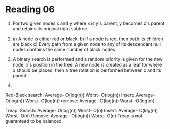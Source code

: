 Reading 06
==========

1. For two given nodes x and y where x is y's parent, y becomes x's parent and retains its original right subtree.

2. a) A node is either red or black.
b) if a node is red, then both its children are black
c) Every path from a given node to any of its descendant null nodes contains the same number of black nodes

3. A binary search is performed and a random priority is given for the new node, x's position in the tree. A new node is created as a leaf for where x should be placed, then a tree rotation is performed between x and its parent.

4.
Red-Black
search: Average- O(log(n)) Worst- O(log(n))
insert: Average- O(log(n)) Worst- O(log(n))
remove: Average- O(log(n)) Worst- O(log(n))

Treap:
Search: Average- O(log(n)) Worst- O(n)
Insert: Average- O(log(n)) Worst- O(n)
Remove: Average- O(log(n)) Worst- O(n)
Treap is not guaranteed to be balanced.